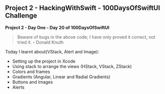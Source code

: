 ## Project 2 - HackingWithSwift - 100DaysOfSwiftUI Challenge

**Project 2 - Day One - Day 20 of 100DaysOfSwiftUI**

> Beware of bugs in the above code; I have only proved it correct, not tried it. - Donald Knuth

Today I learnt about(VStack, Alert and Image):

- Setting up the project in Xcode
- Using stack to arrange the views (HStack, VStack, ZStack)
- Colors and frames
- Gradients (Angular, Linear and Radial Gradients)
- Buttons and Images
- Alerts
